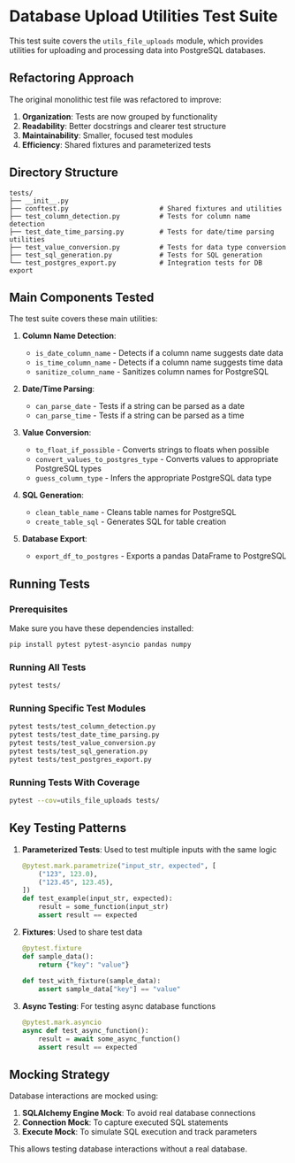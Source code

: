 # Database Upload Utilities Test Suite

This test suite covers the `utils_file_uploads` module, which provides utilities for uploading and processing data into PostgreSQL databases.

## Refactoring Approach

The original monolithic test file was refactored to improve:

1. **Organization**: Tests are now grouped by functionality
2. **Readability**: Better docstrings and clearer test structure
3. **Maintainability**: Smaller, focused test modules
4. **Efficiency**: Shared fixtures and parameterized tests

## Directory Structure

```
tests/
├── __init__.py
├── conftest.py                       # Shared fixtures and utilities
├── test_column_detection.py          # Tests for column name detection
├── test_date_time_parsing.py         # Tests for date/time parsing utilities
├── test_value_conversion.py          # Tests for data type conversion
├── test_sql_generation.py            # Tests for SQL generation
└── test_postgres_export.py           # Integration tests for DB export
```

## Main Components Tested

The test suite covers these main utilities:

1. **Column Name Detection**:
   - `is_date_column_name` - Detects if a column name suggests date data
   - `is_time_column_name` - Detects if a column name suggests time data
   - `sanitize_column_name` - Sanitizes column names for PostgreSQL

2. **Date/Time Parsing**:
   - `can_parse_date` - Tests if a string can be parsed as a date
   - `can_parse_time` - Tests if a string can be parsed as a time

3. **Value Conversion**:
   - `to_float_if_possible` - Converts strings to floats when possible
   - `convert_values_to_postgres_type` - Converts values to appropriate PostgreSQL types
   - `guess_column_type` - Infers the appropriate PostgreSQL data type

4. **SQL Generation**:
   - `clean_table_name` - Cleans table names for PostgreSQL
   - `create_table_sql` - Generates SQL for table creation

5. **Database Export**:
   - `export_df_to_postgres` - Exports a pandas DataFrame to PostgreSQL

## Running Tests

### Prerequisites

Make sure you have these dependencies installed:

```bash
pip install pytest pytest-asyncio pandas numpy
```

### Running All Tests

```bash
pytest tests/
```

### Running Specific Test Modules

```bash
pytest tests/test_column_detection.py
pytest tests/test_date_time_parsing.py
pytest tests/test_value_conversion.py
pytest tests/test_sql_generation.py
pytest tests/test_postgres_export.py
```

### Running Tests With Coverage

```bash
pytest --cov=utils_file_uploads tests/
```

## Key Testing Patterns

1. **Parameterized Tests**: Used to test multiple inputs with the same logic
   ```python
   @pytest.mark.parametrize("input_str, expected", [
       ("123", 123.0),
       ("123.45", 123.45),
   ])
   def test_example(input_str, expected):
       result = some_function(input_str)
       assert result == expected
   ```

2. **Fixtures**: Used to share test data
   ```python
   @pytest.fixture
   def sample_data():
       return {"key": "value"}
       
   def test_with_fixture(sample_data):
       assert sample_data["key"] == "value"
   ```

3. **Async Testing**: For testing async database functions
   ```python
   @pytest.mark.asyncio
   async def test_async_function():
       result = await some_async_function()
       assert result == expected
   ```

## Mocking Strategy

Database interactions are mocked using:

1. **SQLAlchemy Engine Mock**: To avoid real database connections
2. **Connection Mock**: To capture executed SQL statements
3. **Execute Mock**: To simulate SQL execution and track parameters

This allows testing database interactions without a real database.